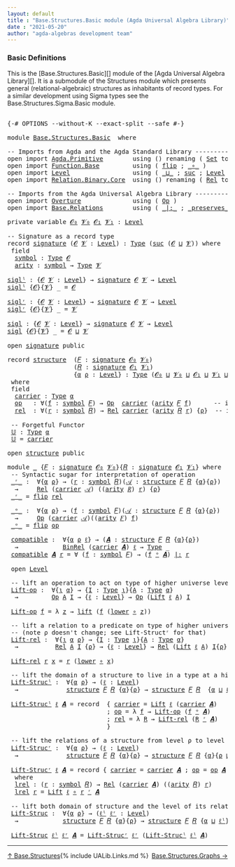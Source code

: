 ```yaml
---
layout: default
title : "Base.Structures.Basic module (Agda Universal Algebra Library)"
date : "2021-05-20"
author: "agda-algebras development team"
---
```


### <a id="basic-definitions">Basic Definitions</a>

This is the [Base.Structures.Basic][] module of the [Agda Universal Algebra Library][]. It is a submodule of the Structures module which presents general (relational-algebraic) structures as inhabitants of record types.  For a similar development using Sigma types see the Base.Structures.Sigma.Basic module.

<pre class="Agda">

<a id="536" class="Symbol">{-#</a> <a id="540" class="Keyword">OPTIONS</a> <a id="548" class="Pragma">--without-K</a> <a id="560" class="Pragma">--exact-split</a> <a id="574" class="Pragma">--safe</a> <a id="581" class="Symbol">#-}</a>

<a id="586" class="Keyword">module</a> <a id="593" href="Base.Structures.Basic.html" class="Module">Base.Structures.Basic</a>  <a id="616" class="Keyword">where</a>

<a id="623" class="Comment">-- Imports from Agda and the Agda Standard Library -----------------------------</a>
<a id="704" class="Keyword">open</a> <a id="709" class="Keyword">import</a> <a id="716" href="Agda.Primitive.html" class="Module">Agda.Primitive</a>        <a id="738" class="Keyword">using</a> <a id="744" class="Symbol">()</a> <a id="747" class="Keyword">renaming</a> <a id="756" class="Symbol">(</a> <a id="758" href="Agda.Primitive.html#326" class="Primitive">Set</a> <a id="762" class="Symbol">to</a> <a id="765" class="Primitive">Type</a> <a id="770" class="Symbol">)</a>
<a id="772" class="Keyword">open</a> <a id="777" class="Keyword">import</a> <a id="784" href="Function.Base.html" class="Module">Function.Base</a>         <a id="806" class="Keyword">using</a> <a id="812" class="Symbol">(</a> <a id="814" href="Function.Base.html#1554" class="Function">flip</a> <a id="819" class="Symbol">;</a> <a id="821" href="Function.Base.html#1031" class="Function Operator">_∘_</a> <a id="825" class="Symbol">)</a>
<a id="827" class="Keyword">open</a> <a id="832" class="Keyword">import</a> <a id="839" href="Level.html" class="Module">Level</a>                 <a id="861" class="Keyword">using</a> <a id="867" class="Symbol">(</a> <a id="869" href="Agda.Primitive.html#810" class="Primitive Operator">_⊔_</a> <a id="873" class="Symbol">;</a> <a id="875" href="Agda.Primitive.html#780" class="Primitive">suc</a> <a id="879" class="Symbol">;</a> <a id="881" href="Agda.Primitive.html#597" class="Postulate">Level</a> <a id="887" class="Symbol">)</a>
<a id="889" class="Keyword">open</a> <a id="894" class="Keyword">import</a> <a id="901" href="Relation.Binary.Core.html" class="Module">Relation.Binary.Core</a>  <a id="923" class="Keyword">using</a> <a id="929" class="Symbol">()</a> <a id="932" class="Keyword">renaming</a> <a id="941" class="Symbol">(</a> <a id="943" href="Relation.Binary.Core.html#882" class="Function">Rel</a> <a id="947" class="Symbol">to</a> <a id="950" class="Function">BinRel</a> <a id="957" class="Symbol">)</a>

<a id="960" class="Comment">-- Imports from the Agda Universal Algebra Library -----------------------------</a>
<a id="1041" class="Keyword">open</a> <a id="1046" class="Keyword">import</a> <a id="1053" href="Overture.html" class="Module">Overture</a>              <a id="1075" class="Keyword">using</a> <a id="1081" class="Symbol">(</a> <a id="1083" href="Overture.Operations.html#1235" class="Function">Op</a> <a id="1086" class="Symbol">)</a>
<a id="1088" class="Keyword">open</a> <a id="1093" class="Keyword">import</a> <a id="1100" href="Base.Relations.html" class="Module">Base.Relations</a>        <a id="1122" class="Keyword">using</a> <a id="1128" class="Symbol">(</a> <a id="1130" href="Base.Relations.Discrete.html#6749" class="Function Operator">_|:_</a> <a id="1135" class="Symbol">;</a> <a id="1137" href="Base.Relations.Discrete.html#6575" class="Function Operator">_preserves_</a> <a id="1149" class="Symbol">;</a> <a id="1151" href="Base.Relations.Continuous.html#4452" class="Function">Rel</a> <a id="1155" class="Symbol">)</a>

<a id="1158" class="Keyword">private</a> <a id="1166" class="Keyword">variable</a> <a id="1175" href="Base.Structures.Basic.html#1175" class="Generalizable">𝓞₀</a> <a id="1178" href="Base.Structures.Basic.html#1178" class="Generalizable">𝓥₀</a> <a id="1181" href="Base.Structures.Basic.html#1181" class="Generalizable">𝓞₁</a> <a id="1184" href="Base.Structures.Basic.html#1184" class="Generalizable">𝓥₁</a> <a id="1187" class="Symbol">:</a> <a id="1189" href="Agda.Primitive.html#597" class="Postulate">Level</a>

<a id="1196" class="Comment">-- Signature as a record type</a>
<a id="1226" class="Keyword">record</a> <a id="signature"></a><a id="1233" href="Base.Structures.Basic.html#1233" class="Record">signature</a> <a id="1243" class="Symbol">(</a><a id="1244" href="Base.Structures.Basic.html#1244" class="Bound">𝓞</a> <a id="1246" href="Base.Structures.Basic.html#1246" class="Bound">𝓥</a> <a id="1248" class="Symbol">:</a> <a id="1250" href="Agda.Primitive.html#597" class="Postulate">Level</a><a id="1255" class="Symbol">)</a> <a id="1257" class="Symbol">:</a> <a id="1259" href="Base.Structures.Basic.html#765" class="Primitive">Type</a> <a id="1264" class="Symbol">(</a><a id="1265" href="Agda.Primitive.html#780" class="Primitive">suc</a> <a id="1269" class="Symbol">(</a><a id="1270" href="Base.Structures.Basic.html#1244" class="Bound">𝓞</a> <a id="1272" href="Agda.Primitive.html#810" class="Primitive Operator">⊔</a> <a id="1274" href="Base.Structures.Basic.html#1246" class="Bound">𝓥</a><a id="1275" class="Symbol">))</a> <a id="1278" class="Keyword">where</a>
 <a id="1285" class="Keyword">field</a>
  <a id="signature.symbol"></a><a id="1293" href="Base.Structures.Basic.html#1293" class="Field">symbol</a> <a id="1300" class="Symbol">:</a> <a id="1302" href="Base.Structures.Basic.html#765" class="Primitive">Type</a> <a id="1307" href="Base.Structures.Basic.html#1244" class="Bound">𝓞</a>
  <a id="signature.arity"></a><a id="1311" href="Base.Structures.Basic.html#1311" class="Field">arity</a> <a id="1317" class="Symbol">:</a> <a id="1319" href="Base.Structures.Basic.html#1293" class="Field">symbol</a> <a id="1326" class="Symbol">→</a> <a id="1328" href="Base.Structures.Basic.html#765" class="Primitive">Type</a> <a id="1333" href="Base.Structures.Basic.html#1246" class="Bound">𝓥</a>

<a id="siglˡ"></a><a id="1336" href="Base.Structures.Basic.html#1336" class="Function">siglˡ</a> <a id="1342" class="Symbol">:</a> <a id="1344" class="Symbol">{</a><a id="1345" href="Base.Structures.Basic.html#1345" class="Bound">𝓞</a> <a id="1347" href="Base.Structures.Basic.html#1347" class="Bound">𝓥</a> <a id="1349" class="Symbol">:</a> <a id="1351" href="Agda.Primitive.html#597" class="Postulate">Level</a><a id="1356" class="Symbol">}</a> <a id="1358" class="Symbol">→</a> <a id="1360" href="Base.Structures.Basic.html#1233" class="Record">signature</a> <a id="1370" href="Base.Structures.Basic.html#1345" class="Bound">𝓞</a> <a id="1372" href="Base.Structures.Basic.html#1347" class="Bound">𝓥</a> <a id="1374" class="Symbol">→</a> <a id="1376" href="Agda.Primitive.html#597" class="Postulate">Level</a>
<a id="1382" href="Base.Structures.Basic.html#1336" class="Function">siglˡ</a> <a id="1388" class="Symbol">{</a><a id="1389" href="Base.Structures.Basic.html#1389" class="Bound">𝓞</a><a id="1390" class="Symbol">}{</a><a id="1392" href="Base.Structures.Basic.html#1392" class="Bound">𝓥</a><a id="1393" class="Symbol">}</a> <a id="1395" class="Symbol">_</a> <a id="1397" class="Symbol">=</a> <a id="1399" href="Base.Structures.Basic.html#1389" class="Bound">𝓞</a>

<a id="siglʳ"></a><a id="1402" href="Base.Structures.Basic.html#1402" class="Function">siglʳ</a> <a id="1408" class="Symbol">:</a> <a id="1410" class="Symbol">{</a><a id="1411" href="Base.Structures.Basic.html#1411" class="Bound">𝓞</a> <a id="1413" href="Base.Structures.Basic.html#1413" class="Bound">𝓥</a> <a id="1415" class="Symbol">:</a> <a id="1417" href="Agda.Primitive.html#597" class="Postulate">Level</a><a id="1422" class="Symbol">}</a> <a id="1424" class="Symbol">→</a> <a id="1426" href="Base.Structures.Basic.html#1233" class="Record">signature</a> <a id="1436" href="Base.Structures.Basic.html#1411" class="Bound">𝓞</a> <a id="1438" href="Base.Structures.Basic.html#1413" class="Bound">𝓥</a> <a id="1440" class="Symbol">→</a> <a id="1442" href="Agda.Primitive.html#597" class="Postulate">Level</a>
<a id="1448" href="Base.Structures.Basic.html#1402" class="Function">siglʳ</a> <a id="1454" class="Symbol">{</a><a id="1455" href="Base.Structures.Basic.html#1455" class="Bound">𝓞</a><a id="1456" class="Symbol">}{</a><a id="1458" href="Base.Structures.Basic.html#1458" class="Bound">𝓥</a><a id="1459" class="Symbol">}</a> <a id="1461" class="Symbol">_</a> <a id="1463" class="Symbol">=</a> <a id="1465" href="Base.Structures.Basic.html#1458" class="Bound">𝓥</a>

<a id="sigl"></a><a id="1468" href="Base.Structures.Basic.html#1468" class="Function">sigl</a> <a id="1473" class="Symbol">:</a> <a id="1475" class="Symbol">{</a><a id="1476" href="Base.Structures.Basic.html#1476" class="Bound">𝓞</a> <a id="1478" href="Base.Structures.Basic.html#1478" class="Bound">𝓥</a> <a id="1480" class="Symbol">:</a> <a id="1482" href="Agda.Primitive.html#597" class="Postulate">Level</a><a id="1487" class="Symbol">}</a> <a id="1489" class="Symbol">→</a> <a id="1491" href="Base.Structures.Basic.html#1233" class="Record">signature</a> <a id="1501" href="Base.Structures.Basic.html#1476" class="Bound">𝓞</a> <a id="1503" href="Base.Structures.Basic.html#1478" class="Bound">𝓥</a> <a id="1505" class="Symbol">→</a> <a id="1507" href="Agda.Primitive.html#597" class="Postulate">Level</a>
<a id="1513" href="Base.Structures.Basic.html#1468" class="Function">sigl</a> <a id="1518" class="Symbol">{</a><a id="1519" href="Base.Structures.Basic.html#1519" class="Bound">𝓞</a><a id="1520" class="Symbol">}{</a><a id="1522" href="Base.Structures.Basic.html#1522" class="Bound">𝓥</a><a id="1523" class="Symbol">}</a> <a id="1525" class="Symbol">_</a> <a id="1527" class="Symbol">=</a> <a id="1529" href="Base.Structures.Basic.html#1519" class="Bound">𝓞</a> <a id="1531" href="Agda.Primitive.html#810" class="Primitive Operator">⊔</a> <a id="1533" href="Base.Structures.Basic.html#1522" class="Bound">𝓥</a>

<a id="1536" class="Keyword">open</a> <a id="1541" href="Base.Structures.Basic.html#1233" class="Module">signature</a> <a id="1551" class="Keyword">public</a>

<a id="1559" class="Keyword">record</a> <a id="structure"></a><a id="1566" href="Base.Structures.Basic.html#1566" class="Record">structure</a>  <a id="1577" class="Symbol">(</a><a id="1578" href="Base.Structures.Basic.html#1578" class="Bound">𝐹</a> <a id="1580" class="Symbol">:</a> <a id="1582" href="Base.Structures.Basic.html#1233" class="Record">signature</a> <a id="1592" href="Base.Structures.Basic.html#1175" class="Generalizable">𝓞₀</a> <a id="1595" href="Base.Structures.Basic.html#1178" class="Generalizable">𝓥₀</a><a id="1597" class="Symbol">)</a>
                  <a id="1617" class="Symbol">(</a><a id="1618" href="Base.Structures.Basic.html#1618" class="Bound">𝑅</a> <a id="1620" class="Symbol">:</a> <a id="1622" href="Base.Structures.Basic.html#1233" class="Record">signature</a> <a id="1632" href="Base.Structures.Basic.html#1181" class="Generalizable">𝓞₁</a> <a id="1635" href="Base.Structures.Basic.html#1184" class="Generalizable">𝓥₁</a><a id="1637" class="Symbol">)</a>
                  <a id="1657" class="Symbol">{</a><a id="1658" href="Base.Structures.Basic.html#1658" class="Bound">α</a> <a id="1660" href="Base.Structures.Basic.html#1660" class="Bound">ρ</a> <a id="1662" class="Symbol">:</a> <a id="1664" href="Agda.Primitive.html#597" class="Postulate">Level</a><a id="1669" class="Symbol">}</a> <a id="1671" class="Symbol">:</a> <a id="1673" href="Base.Structures.Basic.html#765" class="Primitive">Type</a> <a id="1678" class="Symbol">(</a><a id="1679" href="Base.Structures.Basic.html#1592" class="Bound">𝓞₀</a> <a id="1682" href="Agda.Primitive.html#810" class="Primitive Operator">⊔</a> <a id="1684" href="Base.Structures.Basic.html#1595" class="Bound">𝓥₀</a> <a id="1687" href="Agda.Primitive.html#810" class="Primitive Operator">⊔</a> <a id="1689" href="Base.Structures.Basic.html#1632" class="Bound">𝓞₁</a> <a id="1692" href="Agda.Primitive.html#810" class="Primitive Operator">⊔</a> <a id="1694" href="Base.Structures.Basic.html#1635" class="Bound">𝓥₁</a> <a id="1697" href="Agda.Primitive.html#810" class="Primitive Operator">⊔</a> <a id="1699" class="Symbol">(</a><a id="1700" href="Agda.Primitive.html#780" class="Primitive">suc</a> <a id="1704" class="Symbol">(</a><a id="1705" href="Base.Structures.Basic.html#1658" class="Bound">α</a> <a id="1707" href="Agda.Primitive.html#810" class="Primitive Operator">⊔</a> <a id="1709" href="Base.Structures.Basic.html#1660" class="Bound">ρ</a><a id="1710" class="Symbol">)))</a>
 <a id="1715" class="Keyword">where</a>
 <a id="1722" class="Keyword">field</a>
  <a id="structure.carrier"></a><a id="1730" href="Base.Structures.Basic.html#1730" class="Field">carrier</a> <a id="1738" class="Symbol">:</a> <a id="1740" href="Base.Structures.Basic.html#765" class="Primitive">Type</a> <a id="1745" href="Base.Structures.Basic.html#1658" class="Bound">α</a>
  <a id="structure.op"></a><a id="1749" href="Base.Structures.Basic.html#1749" class="Field">op</a>   <a id="1754" class="Symbol">:</a> <a id="1756" class="Symbol">∀(</a><a id="1758" href="Base.Structures.Basic.html#1758" class="Bound">f</a> <a id="1760" class="Symbol">:</a> <a id="1762" href="Base.Structures.Basic.html#1293" class="Field">symbol</a> <a id="1769" href="Base.Structures.Basic.html#1578" class="Bound">𝐹</a><a id="1770" class="Symbol">)</a> <a id="1772" class="Symbol">→</a> <a id="1774" href="Overture.Operations.html#1235" class="Function">Op</a>  <a id="1778" href="Base.Structures.Basic.html#1730" class="Field">carrier</a> <a id="1786" class="Symbol">(</a><a id="1787" href="Base.Structures.Basic.html#1311" class="Field">arity</a> <a id="1793" href="Base.Structures.Basic.html#1578" class="Bound">𝐹</a> <a id="1795" href="Base.Structures.Basic.html#1758" class="Bound">f</a><a id="1796" class="Symbol">)</a>      <a id="1803" class="Comment">-- interpret. of operations</a>
  <a id="structure.rel"></a><a id="1833" href="Base.Structures.Basic.html#1833" class="Field">rel</a>  <a id="1838" class="Symbol">:</a> <a id="1840" class="Symbol">∀(</a><a id="1842" href="Base.Structures.Basic.html#1842" class="Bound">r</a> <a id="1844" class="Symbol">:</a> <a id="1846" href="Base.Structures.Basic.html#1293" class="Field">symbol</a> <a id="1853" href="Base.Structures.Basic.html#1618" class="Bound">𝑅</a><a id="1854" class="Symbol">)</a> <a id="1856" class="Symbol">→</a> <a id="1858" href="Base.Relations.Continuous.html#4452" class="Function">Rel</a> <a id="1862" href="Base.Structures.Basic.html#1730" class="Field">carrier</a> <a id="1870" class="Symbol">(</a><a id="1871" href="Base.Structures.Basic.html#1311" class="Field">arity</a> <a id="1877" href="Base.Structures.Basic.html#1618" class="Bound">𝑅</a> <a id="1879" href="Base.Structures.Basic.html#1842" class="Bound">r</a><a id="1880" class="Symbol">)</a> <a id="1882" class="Symbol">{</a><a id="1883" href="Base.Structures.Basic.html#1660" class="Bound">ρ</a><a id="1884" class="Symbol">}</a>  <a id="1887" class="Comment">-- interpret. of relations</a>

 <a id="1916" class="Comment">-- Forgetful Functor</a>
 <a id="structure.𝕌"></a><a id="1938" href="Base.Structures.Basic.html#1938" class="Function">𝕌</a> <a id="1940" class="Symbol">:</a> <a id="1942" href="Base.Structures.Basic.html#765" class="Primitive">Type</a> <a id="1947" href="Base.Structures.Basic.html#1658" class="Bound">α</a>
 <a id="1950" href="Base.Structures.Basic.html#1938" class="Function">𝕌</a> <a id="1952" class="Symbol">=</a> <a id="1954" href="Base.Structures.Basic.html#1730" class="Field">carrier</a>

<a id="1963" class="Keyword">open</a> <a id="1968" href="Base.Structures.Basic.html#1566" class="Module">structure</a> <a id="1978" class="Keyword">public</a>

<a id="1986" class="Keyword">module</a> <a id="1993" href="Base.Structures.Basic.html#1993" class="Module">_</a> <a id="1995" class="Symbol">{</a><a id="1996" href="Base.Structures.Basic.html#1996" class="Bound">𝐹</a> <a id="1998" class="Symbol">:</a> <a id="2000" href="Base.Structures.Basic.html#1233" class="Record">signature</a> <a id="2010" href="Base.Structures.Basic.html#1175" class="Generalizable">𝓞₀</a> <a id="2013" href="Base.Structures.Basic.html#1178" class="Generalizable">𝓥₀</a><a id="2015" class="Symbol">}{</a><a id="2017" href="Base.Structures.Basic.html#2017" class="Bound">𝑅</a> <a id="2019" class="Symbol">:</a> <a id="2021" href="Base.Structures.Basic.html#1233" class="Record">signature</a> <a id="2031" href="Base.Structures.Basic.html#1181" class="Generalizable">𝓞₁</a> <a id="2034" href="Base.Structures.Basic.html#1184" class="Generalizable">𝓥₁</a><a id="2036" class="Symbol">}</a> <a id="2038" class="Keyword">where</a>
 <a id="2045" class="Comment">-- Syntactic sugar for interpretation of operation</a>
 <a id="2097" href="Base.Structures.Basic.html#2097" class="Function Operator">_ʳ_</a> <a id="2101" class="Symbol">:</a>  <a id="2104" class="Symbol">∀{</a><a id="2106" href="Base.Structures.Basic.html#2106" class="Bound">α</a> <a id="2108" href="Base.Structures.Basic.html#2108" class="Bound">ρ</a><a id="2109" class="Symbol">}</a> <a id="2111" class="Symbol">→</a> <a id="2113" class="Symbol">(</a><a id="2114" href="Base.Structures.Basic.html#2114" class="Bound">r</a> <a id="2116" class="Symbol">:</a> <a id="2118" href="Base.Structures.Basic.html#1293" class="Field">symbol</a> <a id="2125" href="Base.Structures.Basic.html#2017" class="Bound">𝑅</a><a id="2126" class="Symbol">)(</a><a id="2128" href="Base.Structures.Basic.html#2128" class="Bound">𝒜</a> <a id="2130" class="Symbol">:</a> <a id="2132" href="Base.Structures.Basic.html#1566" class="Record">structure</a> <a id="2142" href="Base.Structures.Basic.html#1996" class="Bound">𝐹</a> <a id="2144" href="Base.Structures.Basic.html#2017" class="Bound">𝑅</a> <a id="2146" class="Symbol">{</a><a id="2147" href="Base.Structures.Basic.html#2106" class="Bound">α</a><a id="2148" class="Symbol">}{</a><a id="2150" href="Base.Structures.Basic.html#2108" class="Bound">ρ</a><a id="2151" class="Symbol">})</a>
  <a id="2156" class="Symbol">→</a>     <a id="2162" href="Base.Relations.Continuous.html#4452" class="Function">Rel</a> <a id="2166" class="Symbol">(</a><a id="2167" href="Base.Structures.Basic.html#1730" class="Field">carrier</a> <a id="2175" href="Base.Structures.Basic.html#2128" class="Bound">𝒜</a><a id="2176" class="Symbol">)</a> <a id="2178" class="Symbol">((</a><a id="2180" href="Base.Structures.Basic.html#1311" class="Field">arity</a> <a id="2186" href="Base.Structures.Basic.html#2017" class="Bound">𝑅</a><a id="2187" class="Symbol">)</a> <a id="2189" href="Base.Structures.Basic.html#2114" class="Bound">r</a><a id="2190" class="Symbol">)</a> <a id="2192" class="Symbol">{</a><a id="2193" href="Base.Structures.Basic.html#2108" class="Bound">ρ</a><a id="2194" class="Symbol">}</a>
 <a id="2197" href="Base.Structures.Basic.html#2097" class="Function Operator">_ʳ_</a> <a id="2201" class="Symbol">=</a> <a id="2203" href="Function.Base.html#1554" class="Function">flip</a> <a id="2208" href="Base.Structures.Basic.html#1833" class="Field">rel</a>

 <a id="2214" href="Base.Structures.Basic.html#2214" class="Function Operator">_ᵒ_</a> <a id="2218" class="Symbol">:</a>  <a id="2221" class="Symbol">∀{</a><a id="2223" href="Base.Structures.Basic.html#2223" class="Bound">α</a> <a id="2225" href="Base.Structures.Basic.html#2225" class="Bound">ρ</a><a id="2226" class="Symbol">}</a> <a id="2228" class="Symbol">→</a> <a id="2230" class="Symbol">(</a><a id="2231" href="Base.Structures.Basic.html#2231" class="Bound">f</a> <a id="2233" class="Symbol">:</a> <a id="2235" href="Base.Structures.Basic.html#1293" class="Field">symbol</a> <a id="2242" href="Base.Structures.Basic.html#1996" class="Bound">𝐹</a><a id="2243" class="Symbol">)(</a><a id="2245" href="Base.Structures.Basic.html#2245" class="Bound">𝒜</a> <a id="2247" class="Symbol">:</a> <a id="2249" href="Base.Structures.Basic.html#1566" class="Record">structure</a> <a id="2259" href="Base.Structures.Basic.html#1996" class="Bound">𝐹</a> <a id="2261" href="Base.Structures.Basic.html#2017" class="Bound">𝑅</a> <a id="2263" class="Symbol">{</a><a id="2264" href="Base.Structures.Basic.html#2223" class="Bound">α</a><a id="2265" class="Symbol">}{</a><a id="2267" href="Base.Structures.Basic.html#2225" class="Bound">ρ</a><a id="2268" class="Symbol">})</a>
  <a id="2273" class="Symbol">→</a>     <a id="2279" href="Overture.Operations.html#1235" class="Function">Op</a> <a id="2282" class="Symbol">(</a><a id="2283" href="Base.Structures.Basic.html#1730" class="Field">carrier</a> <a id="2291" href="Base.Structures.Basic.html#2245" class="Bound">𝒜</a><a id="2292" class="Symbol">)((</a><a id="2295" href="Base.Structures.Basic.html#1311" class="Field">arity</a> <a id="2301" href="Base.Structures.Basic.html#1996" class="Bound">𝐹</a><a id="2302" class="Symbol">)</a> <a id="2304" href="Base.Structures.Basic.html#2231" class="Bound">f</a><a id="2305" class="Symbol">)</a>
 <a id="2308" href="Base.Structures.Basic.html#2214" class="Function Operator">_ᵒ_</a> <a id="2312" class="Symbol">=</a> <a id="2314" href="Function.Base.html#1554" class="Function">flip</a> <a id="2319" href="Base.Structures.Basic.html#1749" class="Field">op</a>

 <a id="2324" href="Base.Structures.Basic.html#2324" class="Function">compatible</a> <a id="2335" class="Symbol">:</a>  <a id="2338" class="Symbol">∀{</a><a id="2340" href="Base.Structures.Basic.html#2340" class="Bound">α</a> <a id="2342" href="Base.Structures.Basic.html#2342" class="Bound">ρ</a> <a id="2344" href="Base.Structures.Basic.html#2344" class="Bound">ℓ</a><a id="2345" class="Symbol">}</a> <a id="2347" class="Symbol">→</a> <a id="2349" class="Symbol">(</a><a id="2350" href="Base.Structures.Basic.html#2350" class="Bound">𝑨</a> <a id="2352" class="Symbol">:</a> <a id="2354" href="Base.Structures.Basic.html#1566" class="Record">structure</a> <a id="2364" href="Base.Structures.Basic.html#1996" class="Bound">𝐹</a> <a id="2366" href="Base.Structures.Basic.html#2017" class="Bound">𝑅</a> <a id="2368" class="Symbol">{</a><a id="2369" href="Base.Structures.Basic.html#2340" class="Bound">α</a><a id="2370" class="Symbol">}{</a><a id="2372" href="Base.Structures.Basic.html#2342" class="Bound">ρ</a><a id="2373" class="Symbol">})</a>
  <a id="2378" class="Symbol">→</a>            <a id="2391" href="Base.Structures.Basic.html#950" class="Function">BinRel</a> <a id="2398" class="Symbol">(</a><a id="2399" href="Base.Structures.Basic.html#1730" class="Field">carrier</a> <a id="2407" href="Base.Structures.Basic.html#2350" class="Bound">𝑨</a><a id="2408" class="Symbol">)</a> <a id="2410" href="Base.Structures.Basic.html#2344" class="Bound">ℓ</a> <a id="2412" class="Symbol">→</a> <a id="2414" href="Base.Structures.Basic.html#765" class="Primitive">Type</a> <a id="2419" class="Symbol">_</a>
 <a id="2422" href="Base.Structures.Basic.html#2324" class="Function">compatible</a> <a id="2433" href="Base.Structures.Basic.html#2433" class="Bound">𝑨</a> <a id="2435" href="Base.Structures.Basic.html#2435" class="Bound">r</a> <a id="2437" class="Symbol">=</a> <a id="2439" class="Symbol">∀</a> <a id="2441" class="Symbol">(</a><a id="2442" href="Base.Structures.Basic.html#2442" class="Bound">f</a> <a id="2444" class="Symbol">:</a> <a id="2446" href="Base.Structures.Basic.html#1293" class="Field">symbol</a> <a id="2453" href="Base.Structures.Basic.html#1996" class="Bound">𝐹</a><a id="2454" class="Symbol">)</a> <a id="2456" class="Symbol">→</a> <a id="2458" class="Symbol">(</a><a id="2459" href="Base.Structures.Basic.html#2442" class="Bound">f</a> <a id="2461" href="Base.Structures.Basic.html#2214" class="Function Operator">ᵒ</a> <a id="2463" href="Base.Structures.Basic.html#2433" class="Bound">𝑨</a><a id="2464" class="Symbol">)</a> <a id="2466" href="Base.Relations.Discrete.html#6749" class="Function Operator">|:</a> <a id="2469" href="Base.Structures.Basic.html#2435" class="Bound">r</a>

 <a id="2473" class="Keyword">open</a> <a id="2478" href="Level.html" class="Module">Level</a>

 <a id="2486" class="Comment">-- lift an operation to act on type of higher universe level</a>
 <a id="2548" href="Base.Structures.Basic.html#2548" class="Function">Lift-op</a> <a id="2556" class="Symbol">:</a>  <a id="2559" class="Symbol">∀{</a><a id="2561" href="Base.Structures.Basic.html#2561" class="Bound">ι</a> <a id="2563" href="Base.Structures.Basic.html#2563" class="Bound">α</a><a id="2564" class="Symbol">}</a> <a id="2566" class="Symbol">→</a> <a id="2568" class="Symbol">{</a><a id="2569" href="Base.Structures.Basic.html#2569" class="Bound">I</a> <a id="2571" class="Symbol">:</a> <a id="2573" href="Base.Structures.Basic.html#765" class="Primitive">Type</a> <a id="2578" href="Base.Structures.Basic.html#2561" class="Bound">ι</a><a id="2579" class="Symbol">}{</a><a id="2581" href="Base.Structures.Basic.html#2581" class="Bound">A</a> <a id="2583" class="Symbol">:</a> <a id="2585" href="Base.Structures.Basic.html#765" class="Primitive">Type</a> <a id="2590" href="Base.Structures.Basic.html#2563" class="Bound">α</a><a id="2591" class="Symbol">}</a>
  <a id="2595" class="Symbol">→</a>         <a id="2605" href="Overture.Operations.html#1235" class="Function">Op</a> <a id="2608" href="Base.Structures.Basic.html#2581" class="Bound">A</a> <a id="2610" href="Base.Structures.Basic.html#2569" class="Bound">I</a> <a id="2612" class="Symbol">→</a> <a id="2614" class="Symbol">{</a><a id="2615" href="Base.Structures.Basic.html#2615" class="Bound">ℓ</a> <a id="2617" class="Symbol">:</a> <a id="2619" href="Agda.Primitive.html#597" class="Postulate">Level</a><a id="2624" class="Symbol">}</a> <a id="2626" class="Symbol">→</a> <a id="2628" href="Overture.Operations.html#1235" class="Function">Op</a> <a id="2631" class="Symbol">(</a><a id="2632" href="Level.html#400" class="Record">Lift</a> <a id="2637" href="Base.Structures.Basic.html#2615" class="Bound">ℓ</a> <a id="2639" href="Base.Structures.Basic.html#2581" class="Bound">A</a><a id="2640" class="Symbol">)</a> <a id="2642" href="Base.Structures.Basic.html#2569" class="Bound">I</a>

 <a id="2646" href="Base.Structures.Basic.html#2548" class="Function">Lift-op</a> <a id="2654" href="Base.Structures.Basic.html#2654" class="Bound">f</a> <a id="2656" class="Symbol">=</a> <a id="2658" class="Symbol">λ</a> <a id="2660" href="Base.Structures.Basic.html#2660" class="Bound">z</a> <a id="2662" class="Symbol">→</a> <a id="2664" href="Level.html#457" class="InductiveConstructor">lift</a> <a id="2669" class="Symbol">(</a><a id="2670" href="Base.Structures.Basic.html#2654" class="Bound">f</a> <a id="2672" class="Symbol">(</a><a id="2673" href="Level.html#470" class="Field">lower</a> <a id="2679" href="Function.Base.html#1031" class="Function Operator">∘</a> <a id="2681" href="Base.Structures.Basic.html#2660" class="Bound">z</a><a id="2682" class="Symbol">))</a>

 <a id="2687" class="Comment">-- lift a relation to a predicate on type of higher universe level</a>
 <a id="2755" class="Comment">-- (note ρ doesn&#39;t change; see Lift-Structʳ for that)</a>
 <a id="2810" href="Base.Structures.Basic.html#2810" class="Function">Lift-rel</a> <a id="2819" class="Symbol">:</a>  <a id="2822" class="Symbol">∀{</a><a id="2824" href="Base.Structures.Basic.html#2824" class="Bound">ι</a> <a id="2826" href="Base.Structures.Basic.html#2826" class="Bound">α</a> <a id="2828" href="Base.Structures.Basic.html#2828" class="Bound">ρ</a><a id="2829" class="Symbol">}</a> <a id="2831" class="Symbol">→</a> <a id="2833" class="Symbol">{</a><a id="2834" href="Base.Structures.Basic.html#2834" class="Bound">I</a> <a id="2836" class="Symbol">:</a> <a id="2838" href="Base.Structures.Basic.html#765" class="Primitive">Type</a> <a id="2843" href="Base.Structures.Basic.html#2824" class="Bound">ι</a><a id="2844" class="Symbol">}{</a><a id="2846" href="Base.Structures.Basic.html#2846" class="Bound">A</a> <a id="2848" class="Symbol">:</a> <a id="2850" href="Base.Structures.Basic.html#765" class="Primitive">Type</a> <a id="2855" href="Base.Structures.Basic.html#2826" class="Bound">α</a><a id="2856" class="Symbol">}</a>
  <a id="2860" class="Symbol">→</a>          <a id="2871" href="Base.Relations.Continuous.html#4452" class="Function">Rel</a> <a id="2875" href="Base.Structures.Basic.html#2846" class="Bound">A</a> <a id="2877" href="Base.Structures.Basic.html#2834" class="Bound">I</a> <a id="2879" class="Symbol">{</a><a id="2880" href="Base.Structures.Basic.html#2828" class="Bound">ρ</a><a id="2881" class="Symbol">}</a> <a id="2883" class="Symbol">→</a> <a id="2885" class="Symbol">{</a><a id="2886" href="Base.Structures.Basic.html#2886" class="Bound">ℓ</a> <a id="2888" class="Symbol">:</a> <a id="2890" href="Agda.Primitive.html#597" class="Postulate">Level</a><a id="2895" class="Symbol">}</a> <a id="2897" class="Symbol">→</a> <a id="2899" href="Base.Relations.Continuous.html#4452" class="Function">Rel</a> <a id="2903" class="Symbol">(</a><a id="2904" href="Level.html#400" class="Record">Lift</a> <a id="2909" href="Base.Structures.Basic.html#2886" class="Bound">ℓ</a> <a id="2911" href="Base.Structures.Basic.html#2846" class="Bound">A</a><a id="2912" class="Symbol">)</a> <a id="2914" href="Base.Structures.Basic.html#2834" class="Bound">I</a><a id="2915" class="Symbol">{</a><a id="2916" href="Base.Structures.Basic.html#2828" class="Bound">ρ</a><a id="2917" class="Symbol">}</a>

 <a id="2921" href="Base.Structures.Basic.html#2810" class="Function">Lift-rel</a> <a id="2930" href="Base.Structures.Basic.html#2930" class="Bound">r</a> <a id="2932" href="Base.Structures.Basic.html#2932" class="Bound">x</a> <a id="2934" class="Symbol">=</a> <a id="2936" href="Base.Structures.Basic.html#2930" class="Bound">r</a> <a id="2938" class="Symbol">(</a><a id="2939" href="Level.html#470" class="Field">lower</a> <a id="2945" href="Function.Base.html#1031" class="Function Operator">∘</a> <a id="2947" href="Base.Structures.Basic.html#2932" class="Bound">x</a><a id="2948" class="Symbol">)</a>

 <a id="2952" class="Comment">-- lift the domain of a structure to live in a type at a higher universe level</a>
 <a id="3032" href="Base.Structures.Basic.html#3032" class="Function">Lift-Strucˡ</a> <a id="3044" class="Symbol">:</a>  <a id="3047" class="Symbol">∀{</a><a id="3049" href="Base.Structures.Basic.html#3049" class="Bound">α</a> <a id="3051" href="Base.Structures.Basic.html#3051" class="Bound">ρ</a><a id="3052" class="Symbol">}</a> <a id="3054" class="Symbol">→</a> <a id="3056" class="Symbol">(</a><a id="3057" href="Base.Structures.Basic.html#3057" class="Bound">ℓ</a> <a id="3059" class="Symbol">:</a> <a id="3061" href="Agda.Primitive.html#597" class="Postulate">Level</a><a id="3066" class="Symbol">)</a>
  <a id="3070" class="Symbol">→</a>             <a id="3084" href="Base.Structures.Basic.html#1566" class="Record">structure</a> <a id="3094" href="Base.Structures.Basic.html#1996" class="Bound">𝐹</a> <a id="3096" href="Base.Structures.Basic.html#2017" class="Bound">𝑅</a> <a id="3098" class="Symbol">{</a><a id="3099" href="Base.Structures.Basic.html#3049" class="Bound">α</a><a id="3100" class="Symbol">}{</a><a id="3102" href="Base.Structures.Basic.html#3051" class="Bound">ρ</a><a id="3103" class="Symbol">}</a> <a id="3105" class="Symbol">→</a> <a id="3107" href="Base.Structures.Basic.html#1566" class="Record">structure</a> <a id="3117" href="Base.Structures.Basic.html#1996" class="Bound">𝐹</a> <a id="3119" href="Base.Structures.Basic.html#2017" class="Bound">𝑅</a>  <a id="3122" class="Symbol">{</a><a id="3123" href="Base.Structures.Basic.html#3049" class="Bound">α</a> <a id="3125" href="Agda.Primitive.html#810" class="Primitive Operator">⊔</a> <a id="3127" href="Base.Structures.Basic.html#3057" class="Bound">ℓ</a><a id="3128" class="Symbol">}{</a><a id="3130" href="Base.Structures.Basic.html#3051" class="Bound">ρ</a><a id="3131" class="Symbol">}</a>

 <a id="3135" href="Base.Structures.Basic.html#3032" class="Function">Lift-Strucˡ</a> <a id="3147" href="Base.Structures.Basic.html#3147" class="Bound">ℓ</a> <a id="3149" href="Base.Structures.Basic.html#3149" class="Bound">𝑨</a> <a id="3151" class="Symbol">=</a> <a id="3153" class="Keyword">record</a>  <a id="3161" class="Symbol">{</a> <a id="3163" href="Base.Structures.Basic.html#1730" class="Field">carrier</a> <a id="3171" class="Symbol">=</a> <a id="3173" href="Level.html#400" class="Record">Lift</a> <a id="3178" href="Base.Structures.Basic.html#3147" class="Bound">ℓ</a> <a id="3180" class="Symbol">(</a><a id="3181" href="Base.Structures.Basic.html#1730" class="Field">carrier</a> <a id="3189" href="Base.Structures.Basic.html#3149" class="Bound">𝑨</a><a id="3190" class="Symbol">)</a>
                           <a id="3219" class="Symbol">;</a> <a id="3221" href="Base.Structures.Basic.html#1749" class="Field">op</a> <a id="3224" class="Symbol">=</a> <a id="3226" class="Symbol">λ</a> <a id="3228" href="Base.Structures.Basic.html#3228" class="Bound">f</a> <a id="3230" class="Symbol">→</a> <a id="3232" href="Base.Structures.Basic.html#2548" class="Function">Lift-op</a> <a id="3240" class="Symbol">(</a><a id="3241" href="Base.Structures.Basic.html#3228" class="Bound">f</a> <a id="3243" href="Base.Structures.Basic.html#2214" class="Function Operator">ᵒ</a> <a id="3245" href="Base.Structures.Basic.html#3149" class="Bound">𝑨</a><a id="3246" class="Symbol">)</a>
                           <a id="3275" class="Symbol">;</a> <a id="3277" href="Base.Structures.Basic.html#1833" class="Field">rel</a> <a id="3281" class="Symbol">=</a> <a id="3283" class="Symbol">λ</a> <a id="3285" href="Base.Structures.Basic.html#3285" class="Bound">R</a> <a id="3287" class="Symbol">→</a> <a id="3289" href="Base.Structures.Basic.html#2810" class="Function">Lift-rel</a> <a id="3298" class="Symbol">(</a><a id="3299" href="Base.Structures.Basic.html#3285" class="Bound">R</a> <a id="3301" href="Base.Structures.Basic.html#2097" class="Function Operator">ʳ</a> <a id="3303" href="Base.Structures.Basic.html#3149" class="Bound">𝑨</a><a id="3304" class="Symbol">)</a>
                           <a id="3333" class="Symbol">}</a>

 <a id="3337" class="Comment">-- lift the relations of a structure from level ρ to level ρ ⊔ ℓ</a>
 <a id="3403" href="Base.Structures.Basic.html#3403" class="Function">Lift-Strucʳ</a> <a id="3415" class="Symbol">:</a>  <a id="3418" class="Symbol">∀{</a><a id="3420" href="Base.Structures.Basic.html#3420" class="Bound">α</a> <a id="3422" href="Base.Structures.Basic.html#3422" class="Bound">ρ</a><a id="3423" class="Symbol">}</a> <a id="3425" class="Symbol">→</a> <a id="3427" class="Symbol">(</a><a id="3428" href="Base.Structures.Basic.html#3428" class="Bound">ℓ</a> <a id="3430" class="Symbol">:</a> <a id="3432" href="Agda.Primitive.html#597" class="Postulate">Level</a><a id="3437" class="Symbol">)</a>
  <a id="3441" class="Symbol">→</a>             <a id="3455" href="Base.Structures.Basic.html#1566" class="Record">structure</a> <a id="3465" href="Base.Structures.Basic.html#1996" class="Bound">𝐹</a> <a id="3467" href="Base.Structures.Basic.html#2017" class="Bound">𝑅</a> <a id="3469" class="Symbol">{</a><a id="3470" href="Base.Structures.Basic.html#3420" class="Bound">α</a><a id="3471" class="Symbol">}{</a><a id="3473" href="Base.Structures.Basic.html#3422" class="Bound">ρ</a><a id="3474" class="Symbol">}</a> <a id="3476" class="Symbol">→</a> <a id="3478" href="Base.Structures.Basic.html#1566" class="Record">structure</a> <a id="3488" href="Base.Structures.Basic.html#1996" class="Bound">𝐹</a> <a id="3490" href="Base.Structures.Basic.html#2017" class="Bound">𝑅</a> <a id="3492" class="Symbol">{</a><a id="3493" href="Base.Structures.Basic.html#3420" class="Bound">α</a><a id="3494" class="Symbol">}{</a><a id="3496" href="Base.Structures.Basic.html#3422" class="Bound">ρ</a> <a id="3498" href="Agda.Primitive.html#810" class="Primitive Operator">⊔</a> <a id="3500" href="Base.Structures.Basic.html#3428" class="Bound">ℓ</a><a id="3501" class="Symbol">}</a>

 <a id="3505" href="Base.Structures.Basic.html#3403" class="Function">Lift-Strucʳ</a> <a id="3517" href="Base.Structures.Basic.html#3517" class="Bound">ℓ</a> <a id="3519" href="Base.Structures.Basic.html#3519" class="Bound">𝑨</a> <a id="3521" class="Symbol">=</a> <a id="3523" class="Keyword">record</a> <a id="3530" class="Symbol">{</a> <a id="3532" href="Base.Structures.Basic.html#1730" class="Field">carrier</a> <a id="3540" class="Symbol">=</a> <a id="3542" href="Base.Structures.Basic.html#1730" class="Field">carrier</a> <a id="3550" href="Base.Structures.Basic.html#3519" class="Bound">𝑨</a> <a id="3552" class="Symbol">;</a> <a id="3554" href="Base.Structures.Basic.html#1749" class="Field">op</a> <a id="3557" class="Symbol">=</a> <a id="3559" href="Base.Structures.Basic.html#1749" class="Field">op</a> <a id="3562" href="Base.Structures.Basic.html#3519" class="Bound">𝑨</a> <a id="3564" class="Symbol">;</a> <a id="3566" href="Base.Structures.Basic.html#1833" class="Field">rel</a> <a id="3570" class="Symbol">=</a> <a id="3572" href="Base.Structures.Basic.html#3589" class="Function">lrel</a> <a id="3577" class="Symbol">}</a>
  <a id="3581" class="Keyword">where</a>
  <a id="3589" href="Base.Structures.Basic.html#3589" class="Function">lrel</a> <a id="3594" class="Symbol">:</a> <a id="3596" class="Symbol">(</a><a id="3597" href="Base.Structures.Basic.html#3597" class="Bound">r</a> <a id="3599" class="Symbol">:</a> <a id="3601" href="Base.Structures.Basic.html#1293" class="Field">symbol</a> <a id="3608" href="Base.Structures.Basic.html#2017" class="Bound">𝑅</a><a id="3609" class="Symbol">)</a> <a id="3611" class="Symbol">→</a> <a id="3613" href="Base.Relations.Continuous.html#4452" class="Function">Rel</a> <a id="3617" class="Symbol">(</a><a id="3618" href="Base.Structures.Basic.html#1730" class="Field">carrier</a> <a id="3626" href="Base.Structures.Basic.html#3519" class="Bound">𝑨</a><a id="3627" class="Symbol">)</a> <a id="3629" class="Symbol">((</a><a id="3631" href="Base.Structures.Basic.html#1311" class="Field">arity</a> <a id="3637" href="Base.Structures.Basic.html#2017" class="Bound">𝑅</a><a id="3638" class="Symbol">)</a> <a id="3640" href="Base.Structures.Basic.html#3597" class="Bound">r</a><a id="3641" class="Symbol">)</a>
  <a id="3645" href="Base.Structures.Basic.html#3589" class="Function">lrel</a> <a id="3650" href="Base.Structures.Basic.html#3650" class="Bound">r</a> <a id="3652" class="Symbol">=</a> <a id="3654" href="Level.html#400" class="Record">Lift</a> <a id="3659" href="Base.Structures.Basic.html#3517" class="Bound">ℓ</a> <a id="3661" href="Function.Base.html#1031" class="Function Operator">∘</a> <a id="3663" href="Base.Structures.Basic.html#3650" class="Bound">r</a> <a id="3665" href="Base.Structures.Basic.html#2097" class="Function Operator">ʳ</a> <a id="3667" href="Base.Structures.Basic.html#3519" class="Bound">𝑨</a>

 <a id="3671" class="Comment">-- lift both domain of structure and the level of its relations</a>
 <a id="3736" href="Base.Structures.Basic.html#3736" class="Function">Lift-Struc</a> <a id="3747" class="Symbol">:</a>  <a id="3750" class="Symbol">∀{</a><a id="3752" href="Base.Structures.Basic.html#3752" class="Bound">α</a> <a id="3754" href="Base.Structures.Basic.html#3754" class="Bound">ρ</a><a id="3755" class="Symbol">}</a> <a id="3757" class="Symbol">→</a> <a id="3759" class="Symbol">(</a><a id="3760" href="Base.Structures.Basic.html#3760" class="Bound">ℓˡ</a> <a id="3763" href="Base.Structures.Basic.html#3763" class="Bound">ℓʳ</a> <a id="3766" class="Symbol">:</a> <a id="3768" href="Agda.Primitive.html#597" class="Postulate">Level</a><a id="3773" class="Symbol">)</a>
  <a id="3777" class="Symbol">→</a>            <a id="3790" href="Base.Structures.Basic.html#1566" class="Record">structure</a> <a id="3800" href="Base.Structures.Basic.html#1996" class="Bound">𝐹</a> <a id="3802" href="Base.Structures.Basic.html#2017" class="Bound">𝑅</a> <a id="3804" class="Symbol">{</a><a id="3805" href="Base.Structures.Basic.html#3752" class="Bound">α</a><a id="3806" class="Symbol">}{</a><a id="3808" href="Base.Structures.Basic.html#3754" class="Bound">ρ</a><a id="3809" class="Symbol">}</a> <a id="3811" class="Symbol">→</a> <a id="3813" href="Base.Structures.Basic.html#1566" class="Record">structure</a> <a id="3823" href="Base.Structures.Basic.html#1996" class="Bound">𝐹</a> <a id="3825" href="Base.Structures.Basic.html#2017" class="Bound">𝑅</a> <a id="3827" class="Symbol">{</a><a id="3828" href="Base.Structures.Basic.html#3752" class="Bound">α</a> <a id="3830" href="Agda.Primitive.html#810" class="Primitive Operator">⊔</a> <a id="3832" href="Base.Structures.Basic.html#3760" class="Bound">ℓˡ</a><a id="3834" class="Symbol">}{</a><a id="3836" href="Base.Structures.Basic.html#3754" class="Bound">ρ</a> <a id="3838" href="Agda.Primitive.html#810" class="Primitive Operator">⊔</a> <a id="3840" href="Base.Structures.Basic.html#3763" class="Bound">ℓʳ</a><a id="3842" class="Symbol">}</a>

 <a id="3846" href="Base.Structures.Basic.html#3736" class="Function">Lift-Struc</a> <a id="3857" href="Base.Structures.Basic.html#3857" class="Bound">ℓˡ</a> <a id="3860" href="Base.Structures.Basic.html#3860" class="Bound">ℓʳ</a> <a id="3863" href="Base.Structures.Basic.html#3863" class="Bound">𝑨</a> <a id="3865" class="Symbol">=</a> <a id="3867" href="Base.Structures.Basic.html#3403" class="Function">Lift-Strucʳ</a> <a id="3879" href="Base.Structures.Basic.html#3860" class="Bound">ℓʳ</a> <a id="3882" class="Symbol">(</a><a id="3883" href="Base.Structures.Basic.html#3032" class="Function">Lift-Strucˡ</a> <a id="3895" href="Base.Structures.Basic.html#3857" class="Bound">ℓˡ</a> <a id="3898" href="Base.Structures.Basic.html#3863" class="Bound">𝑨</a><a id="3899" class="Symbol">)</a>
</pre>

--------------------------------

<span style="float:left;">[↑ Base.Structures](Base.Structures.html)</span>
<span style="float:right;">[Base.Structures.Graphs →](Base.Structures.Graphs.html)</span>

{% include UALib.Links.md %}

